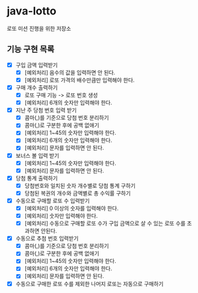 # java-lotto
로또 미션 진행을 위한 저장소

## 기능 구현 목록
- [x] 구입 금액 입력받기
    - [x] [예외처리] 음수의 값을 입력하면 안 된다.
    - [x] [예외처리] 로또 가격의 배수만큼만 입력해야 한다.
- [x] 구매 개수 출력하기
  - [x] 로또 구매 기능 -> 로또 번호 생성
  - [x] [예외처리] 6개의 숫자만 입력해야 한다.
- [x] 지난 주 당첨 번호 입력 받기
    - [x] 콤마(,)를 기준으로 당첨 번호 분리하기
    - [x] 콤마(,)로 구분한 후에 공백 없애기
    - [x] [예외처리] 1~45의 숫자만 입력해야 한다.
    - [x] [예외처리] 6개의 숫자만 입력해야 한다.
    - [x] [예외처리] 문자를 입력하면 안 된다.
- [x] 보너스 볼 입력 받기
  - [x] [예외처리] 1~45의 숫자만 입력해야 한다.
  - [x] [예외처리] 문자를 입력하면 안 된다.
- [x] 당첨 통계 출력하기
  - [x] 당첨번호와 일치된 숫자 개수별로 당첨 통계 구하기
  - [x] 당첨된 복권의 개수와 금액별로 총 수익률 구하기
  
- [x] 수동으로 구매할 로또 수 입력받기
  - [x] [예외처리] 0 이상의 숫자를 입력해야 한다.
  - [x] [예외처리] 숫자만 입력해야 한다.
  - [x] [예외처리] 수동으로 구매할 로또 수가 구입 금액으로 살 수 있는 로또 수를 초과하면 안된다. 
- [x] 수동으로 추첨 번호 입력받기
  - [x] 콤마(,)를 기준으로 당첨 번호 분리하기
  - [x] 콤마(,)로 구분한 후에 공백 없애기
  - [x] [예외처리] 1~45의 숫자만 입력해야 한다.
  - [x] [예외처리] 6개의 숫자만 입력해야 한다.
  - [x] [예외처리] 문자를 입력하면 안 된다.
- [x] 수동으로 구매한 로또 수를 제외한 나머지 로또는 자동으로 구매하기